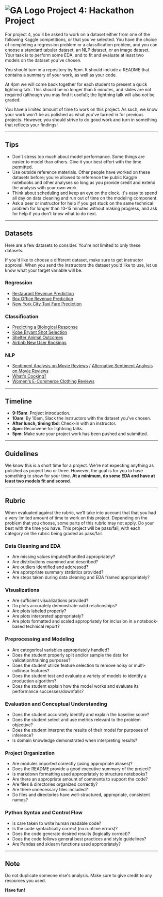 # ![GA Logo](https://ga-dash.s3.amazonaws.com/production/assets/logo-9f88ae6c9c3871690e33280fcf557f33.png) Project 4: Hackathon Project

For project 4, you'll be asked to work on a dataset either from one of the following Kaggle competitions, or that you've selected. You have the choice of completing a regression problem or a classification problem, and you can choose a standard tabular dataset, an NLP dataset, or an image dataset. Your task is to perform some EDA, and to fit and evaluate at least two models on the dataset you've chosen.

You should turn in a repository by 5pm. It should include a README that contains a summary of your work, as well as your code.

At 4pm we will come back together for each student to present a quick lightning talk. This should be no longer than 5 minutes, and slides are not required (although you may find it useful); the lightning talk will also _not_ be graded.

You have a limited amount of time to work on this project. As such, we know your work won't be as polished as what you've turned in for previous projects. However, you should strive to do good work and turn in something that reflects your findings!

-----

## Tips

- Don't stress too much about model performance. Some things are easier to model than others. Give it your best effort with the time permitted.
- Use outside reference materials. Other people have worked on these datasets before; you're allowed to reference the public Kaggle notebooks and other analyses so long as you provide credit and extend the analysis with your own work.
- Think about scheduling and keep an eye on the clock. It's easy to spend all day on data cleaning and run out of time on the modeling component.
- Ask a peer or instructor for help if you get stuck on the same technical problem for longer than 10-15 minutes without making progress, and ask for help if you don't know what to do next.

-----

## Datasets

Here are a few datasets to consider. You're not limited to only these datasets.

If you'd like to choose a different dataset, make sure to get instructor approval. When you send the instructors the dataset you'd like to use, let us know what your target variable will be.

### Regression

- [Restaurant Revenue Prediction](https://www.kaggle.com/c/restaurant-revenue-prediction)
- [Box Office Revenue Prediction](https://www.kaggle.com/c/tmdb-box-office-prediction)
- [New York City Taxi Fare Prediction](https://www.kaggle.com/c/new-york-city-taxi-fare-prediction)

### Classification

- [Predicting a Biological Response](https://www.kaggle.com/c/bioresponse/data)
- [Kobe Bryant Shot Selection](https://www.kaggle.com/c/kobe-bryant-shot-selection)
- [Shelter Animal Outcomes](https://www.kaggle.com/c/shelter-animal-outcomes)
- [Airbnb New User Bookings](https://www.kaggle.com/c/airbnb-recruiting-new-user-bookings)

### NLP

- [Sentiment Analysis on Movie Reviews](https://www.kaggle.com/c/sentiment-analysis-on-movie-reviews) / [Alternative Sentiment Analysis on Movie Reviews](https://www.kaggle.com/lakshmi25npathi/imdb-dataset-of-50k-movie-reviews)
- [What's Cooking?](https://www.kaggle.com/c/whats-cooking)
- [Women's E-Commerce Clothing Reviews](https://www.kaggle.com/nicapotato/womens-ecommerce-clothing-reviews)

-----

## Timeline

- **9:15am**: Project introduction.
- **10am**: By 10am, Slack the instructors with the dataset you've chosen.
- **After lunch, timing tbd**: Check-in with an instructor.
- **4pm**: Reconvene for lightning talks.
- **5pm**: Make sure your project work has been pushed and submitted.

-----

## Guidelines

We know this is a short time for a project. We're not expecting anything as polished as project two or three. However, the goal is for you to have something to show for your time. **At a minimum, do some EDA and have at least two models fit and scored**.

-----

## Rubric

When evaluated against the rubric, we'll take into account that that you had a very limited amount of time to work on this project. Depending on the problem that you choose, some parts of this rubric may not apply. Do your best with the time you have. This project will be pass/fail, with each category on the rubric being graded as pass/fail.

### Data Cleaning and EDA

- Are missing values imputed/handled appropriately?
- Are distributions examined and described?
- Are outliers identified and addressed?
- Are appropriate summary statistics provided?
- Are steps taken during data cleaning and EDA framed appropriately?

### Visualizations

- Are sufficient visualizations provided?
- Do plots accurately demonstrate valid relationships?
- Are plots labeled properly?
- Are plots interpreted appropriately?
- Are plots formatted and scaled appropriately for inclusion in a notebook-based technical report?

### Preprocessing and Modeling

- Are categorical variables appropriately handled?
- Does the student properly split and/or sample the data for validation/training purposes?
- Does the student utilize feature selection to remove noisy or multi-collinear features?
- Does the student test and evaluate a variety of models to identify a production algorithm?
- Does the student explain how the model works and evaluate its performance successes/downfalls?

### Evaluation and Conceptual Understanding

- Does the student accurately identify and explain the baseline score?
- Does the student select and use metrics relevant to the problem objective?
- Does the student interpret the results of their model for purposes of inference?
- Is domain knowledge demonstrated when interpreting results?

### Project Organization

- Are modules imported correctly (using appropriate aliases)?
- Does the README provide a good executive summary of the project?
- Is markdown formatting used appropriately to structure notebooks?
- Are there an appropriate amount of comments to support the code?
- Are files & directories organized correctly?
- Are there unnecessary files included?
- Do files and directories have well-structured, appropriate, consistent names?

### Python Syntax and Control Flow

- Is care taken to write human readable code?
- Is the code syntactically correct (no runtime errors)?
- Does the code generate desired results (logically correct)?
- Does the code follows general best practices and style guidelines?
- Are Pandas and sklearn functions used appropriately?

-----

## Note

Do not duplicate someone else's analysis. Make sure to give credit to any resources you used.

**Have fun!**
